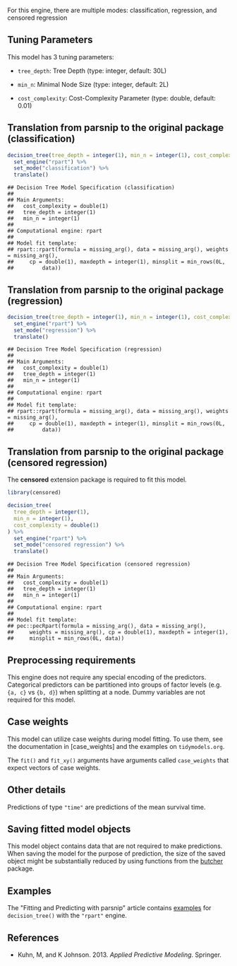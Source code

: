 


For this engine, there are multiple modes: classification, regression, and censored regression

## Tuning Parameters



This model has 3 tuning parameters:

- `tree_depth`: Tree Depth (type: integer, default: 30L)

- `min_n`: Minimal Node Size (type: integer, default: 2L)

- `cost_complexity`: Cost-Complexity Parameter (type: double, default: 0.01)

## Translation from parsnip to the original package (classification)


``` r
decision_tree(tree_depth = integer(1), min_n = integer(1), cost_complexity = double(1)) %>% 
  set_engine("rpart") %>% 
  set_mode("classification") %>% 
  translate()
```

```
## Decision Tree Model Specification (classification)
## 
## Main Arguments:
##   cost_complexity = double(1)
##   tree_depth = integer(1)
##   min_n = integer(1)
## 
## Computational engine: rpart 
## 
## Model fit template:
## rpart::rpart(formula = missing_arg(), data = missing_arg(), weights = missing_arg(), 
##     cp = double(1), maxdepth = integer(1), minsplit = min_rows(0L, 
##         data))
```


## Translation from parsnip to the original package (regression)


``` r
decision_tree(tree_depth = integer(1), min_n = integer(1), cost_complexity = double(1)) %>% 
  set_engine("rpart") %>% 
  set_mode("regression") %>% 
  translate()
```

```
## Decision Tree Model Specification (regression)
## 
## Main Arguments:
##   cost_complexity = double(1)
##   tree_depth = integer(1)
##   min_n = integer(1)
## 
## Computational engine: rpart 
## 
## Model fit template:
## rpart::rpart(formula = missing_arg(), data = missing_arg(), weights = missing_arg(), 
##     cp = double(1), maxdepth = integer(1), minsplit = min_rows(0L, 
##         data))
```


## Translation from parsnip to the original package (censored regression)

The **censored** extension package is required to fit this model.


``` r
library(censored)

decision_tree(
  tree_depth = integer(1),
  min_n = integer(1),
  cost_complexity = double(1)
) %>% 
  set_engine("rpart") %>% 
  set_mode("censored regression") %>% 
  translate()
```

```
## Decision Tree Model Specification (censored regression)
## 
## Main Arguments:
##   cost_complexity = double(1)
##   tree_depth = integer(1)
##   min_n = integer(1)
## 
## Computational engine: rpart 
## 
## Model fit template:
## pec::pecRpart(formula = missing_arg(), data = missing_arg(), 
##     weights = missing_arg(), cp = double(1), maxdepth = integer(1), 
##     minsplit = min_rows(0L, data))
```

## Preprocessing requirements


This engine does not require any special encoding of the predictors. Categorical predictors can be partitioned into groups of factor levels (e.g. `{a, c}` vs `{b, d}`) when splitting at a node. Dummy variables are not required for this model. 

## Case weights


This model can utilize case weights during model fitting. To use them, see the documentation in [case_weights] and the examples on `tidymodels.org`. 

The `fit()` and `fit_xy()` arguments have arguments called `case_weights` that expect vectors of case weights. 

## Other details



Predictions of type `"time"` are predictions of the mean survival time.

## Saving fitted model objects


This model object contains data that are not required to make predictions. When saving the model for the purpose of prediction, the size of the saved object might be substantially reduced by using functions from the [butcher](https://butcher.tidymodels.org) package.

## Examples 

The "Fitting and Predicting with parsnip" article contains [examples](https://parsnip.tidymodels.org/articles/articles/Examples.html#decision-tree-rpart) for `decision_tree()` with the `"rpart"` engine.

## References

-   Kuhn, M, and K Johnson. 2013. *Applied Predictive Modeling*. Springer.

